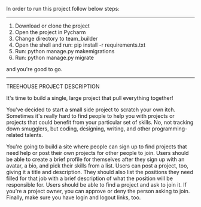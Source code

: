 In order to run this project follow below steps:
____________________________________________

1. Download or clone the project 
2. Open the project in Pycharm 
3. Change directory to team_builder
4. Open the shell and run: pip install -r requirements.txt
5. Run: python manage.py makemigrations
6. Run: python manage.py migrate

and you're good to go.
______________________________________________

TREEHOUSE PROJECT DESCRIPTION


It's time to build a single, large project that pull everything together!

You've decided to start a small side project to scratch your own itch. Sometimes it's really hard to find people to help you with projects or projects that could benefit from your particular set of skills. No, not tracking down smugglers, but coding, designing, writing, and other programming-related talents.

You're going to build a site where people can sign up to find projects that need help or post their own projects for other people to join. Users should be able to create a brief profile for themselves after they sign up with an avatar, a bio, and pick their skills from a list. Users can post a project, too, giving it a title and description. They should also list the positions they need filled for that job with a brief description of what the position will be responsible for. Users should be able to find a project and ask to join it. If you're a project owner, you can approve or deny the person asking to join. Finally, make sure you have login and logout links, too.
